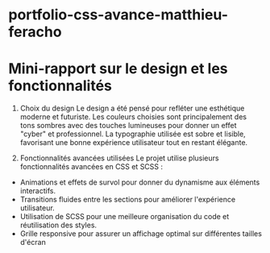 # portfolio-css-avance-matthieu-feracho
# Mini-rapport sur le design et les fonctionnalités
1. Choix du design
 Le design a été pensé pour refléter une esthétique moderne et futuriste. Les couleurs choisies sont
 principalement des tons sombres avec des touches lumineuses pour donner un effet "cyber" et
 professionnel. La typographie utilisée est sobre et lisible, favorisant une bonne expérience
 utilisateur tout en restant élégante.

2. Fonctionnalités avancées utilisées
 Le projet utilise plusieurs fonctionnalités avancées en CSS et SCSS :
- Animations et effets de survol pour donner du dynamisme aux éléments interactifs.
- Transitions fluides entre les sections pour améliorer l'expérience utilisateur.
- Utilisation de SCSS pour une meilleure organisation du code et réutilisation des styles.
- Grille responsive pour assurer un affichage optimal sur différentes tailles d'écran 
